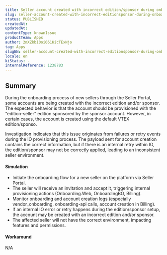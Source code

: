 ```yaml
---
title: Seller account created with incorrect edition/sponsor during onboarding
slug: seller-account-created-with-incorrect-editionsponsor-during-onboarding
status: PUBLISHED
createdAt: 
updatedAt: 
contentType: knownIssue
productTeam: Apps
author: 2mXZkbi0oi061KicTExNjo
tag: Apps
slugEN: seller-account-created-with-incorrect-editionsponsor-during-onboarding
locale: en
kiStatus: -
internalReference: 1238783
---
```


## Summary


During the onboarding process of new sellers through the Seller Portal, some accounts are being created with the incorrect edition and/or sponsor. The expected behavior is that the account should be provisioned with the "edition-seller" edition sponsored by the sponsor account. However, in certain cases, the account is created using the default VTEX edition/sponso.

Investigation indicates that this issue originates from failures or retry events during the IO provisioning process. The payload sent for account creation contains the correct information, but if there is an internal retry within IO, the edition/sponsor may not be correctly applied, leading to an inconsistent seller environment.


#### Simulation



- Initiate the onboarding flow for a new seller on the platform via Seller Portal.
- The seller will receive an invitation and accept it, triggering internal provisioning actions (Onboarding.Web, OnboardingBO, Billing).
- Monitor onboarding and account creation logs (especially vendor_onboarding, onboarding-api calls, account creation in Billing).
- If an internal IO error or retry happens during the edition/sponsor setup, the account may be created with an incorrect edition and/or sponsor.
- The affected seller will not have the correct environment, impacting features and permissions.


#### Workaround


N/A



